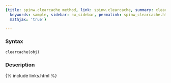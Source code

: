 ```yaml
---
{title: spinw.clearcache method, link: spinw.clearcache, summary: clears the cache,
  keywords: sample, sidebar: sw_sidebar, permalink: spinw_clearcache.html, folder: spinw,
  mathjax: 'true'}

---
```


### Syntax

`clearcache(obj)`

### Description



{% include links.html %}
